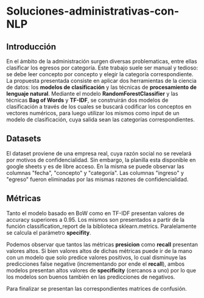 # Soluciones-administrativas-con-NLP
## **Introducción**
En el ámbito de la administración surgen diversas problematicas, entre ellas
clasificar los egresos por categoría. Este trabajo suele ser manual y tedioso: se 
debe leer concepto por concepto y elegir la categoría correspondiente. La propuesta 
presentada consiste en aplicar dos herramientas de la ciencia de datos:
los **modelos de clasificación** y las técnicas de **procesamiento de lenguaje natural**.
Mediante el modelo **RandomForestClassifier** y las técnicas **Bag of Words** y **TF-IDF**, 
se construirán dos modelos de clasificación a través de los cuales
se buscará codificar los conceptos en vectores numéricos, para luego utilizar
los mismos como input de un modelo de clasificación, cuya salida sean las categorías
correspondientes.

## **Datasets**
El dataset proviene de una empresa real, cuya razón social no se revelará por motivos de confidencialidad. Sin embargo, la planilla 
esta disponible en google sheets y es de libre acceso. En la misma se puede observar las columnas "fecha", "concepto" y "categoría".
Las columnas "ingreso" y "egreso" fueron eliminadas por las mismas razones de confidencialidad. 

## **Métricas**
Tanto el modelo basado en BoW como en TF-IDF presentan valores de accuracy superiores a 0.95. 
Los mismos son presentados a partir de la función classification_report de la biblioteca
sklearn.metrics. Paralelamente se calcula el parámetro **specifity**. 

Podemos observar que tantos las métricas **presicion** como **recall**
presentan valores altos. Si bien valores altos de dichas métricas puede ir de la mano con un 
modelo que solo predice valores positivos, lo cual disminuye las predicciones false negative (incrementando 
por ende el **recall**), ambos modelos presentan altos valores de **specificity** (cercanos a uno) por 
lo que los modelos son buenos también en las predicciones de negativos.

Para finalizar se presentan las correspondientes matrices de confusión.
